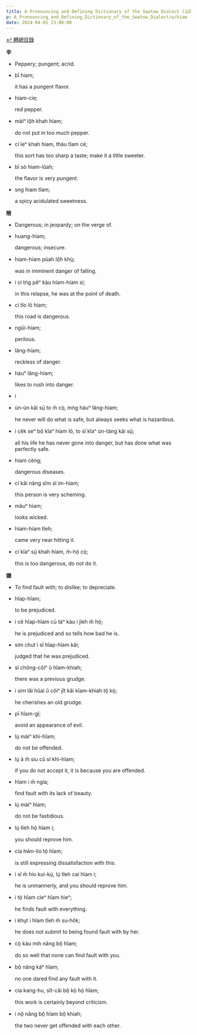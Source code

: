 ```yaml
---
title: A Pronouncing and Defining Dictionary of the Swatow Dialect (汕頭方言音義字典) / hiam
p: A_Pronouncing_and_Defining_Dictionary_of_the_Swatow_Dialect/w/hiam
date: 2024-04-01 23:00:00
---
```


[↩️ 轉總目錄](/A_Pronouncing_and_Defining_Dictionary_of_the_Swatow_Dialect)


**辛**
- Peppery; pungent; acrid.

- bī hiam;

  it has a pungent flavor.

- hiam-cie;

  red pepper.

- màiⁿ lô̤h khah hiam;

  do not put in too much pepper.

- cí īeⁿ khah hiam, thàu tîam cē;

  this sort has too sharp a taste; make it a little sweeter.

- bī sò hiam-lûah;

  the flavor is very pungent.

- sng hiam tîam;

  a spicy acidulated sweetness.

**險**
- Dangerous; in jeopardy; on the verge of.

- huang-híam;

  dangerous; insecure.

- híam-híam pûah lô̤h khṳ̀;

  was in imminent danger of falling.

- i cí tńg pēⁿ kàu híam-híam sí;

  in this relapse, he was at the point of death.

- cí tîo lō híam;

  this road is dangerous.

- ngûi-híam;

  perilous.

- lăng-híam;

  reckless of danger.

- hàuⁿ lăng-híam;

  likes to rush into danger.

- i 

- ún-ún kâi sṳ̄ to m̄ cò̤, mńg hàuⁿ lăng-híam;

  he never will do what is safe, but always seeks what is hazardous.

- i cêk seⁿ bô̤ kîaⁿ híam lō, to sĭ kîaⁿ ún-tàng kâi sṳ̄;

  all his life he has never gone into danger, but has done what was perfectly safe.

- híam cèng;

  dangerous diseases.

- cí kâi nâng sĭm sĭ im-híam;

  this person is very scheming.

- măuⁿ híam;

  looks wicked.

- híam-híam tîeh;

  came very near hitting it.

- cí kĭaⁿ sṳ̄ khah híam, m̄-hó̤ cò̤;

  this is too dangerous, do not do it.

**嫌**
- To find fault with; to dislike; to depreciate.

- hîap-hîam;

  to be prejudiced.

- i cē hîap-hîam cū tàⁿ kàu i jîeh m̄ hó̤;

  he is prejudiced and so tells how bad he is.

- sím chut i sĭ hîap-hîam kâi;

  judged that he was prejudiced.

- sĭ chông-côiⁿ ŭ hîam-khiah;

  there was a previous grudge.

- i sim lăi hûai ŭ côiⁿ jît kâi kîam-khiah tŏ̤ kò̤;

  he cherishes an old grudge.

- pī hîam-gî;

  avoid an appearance of evil.

- lṳ́ màiⁿ khì-hîam;

  do not be offended.

- lṳ́ ā m̄ siu cū sĭ khì-hîam;

  if you do not accept it, it is because you are offended.

- hîam i m̄ ngía;

  find fault with its lack of beauty.

- lṳ́ màiⁿ hîam;

  do not be fastidious.

- lṳ́ tîeh hó̤ hîam i;

  you should reprove him.

- cía hŵn-lío tó̤ hîam;

  is still expressing dissatisfaction with this.

- i sĭ m̄ hío kui-kṳ́, lṳ́ tîeh cai hîam i;

  he is unmannerly, and you should reprove him.

- i tó̤ hîam cìeⁿ hîam hìeⁿ;

  he finds fault with everything.

- i khṳt i hîam tîeh m̄ su-hôk;

  he does not submit to being found fault with by her.

- cò̤ kàu mih nâng bô̤ hîam;

  do so well that none can find fault with you.

- bô̤ nâng káⁿ hîam;

  no one dared find any fault with it.

- cía kang-hu, sît-căi bô̤ kò̤ hó̤ hîam;

  this work is certainly beyond criticism.

- i nŏ̤ nâng bô̤ hîam bô̤ khiah;

  the two never get offended with each other.